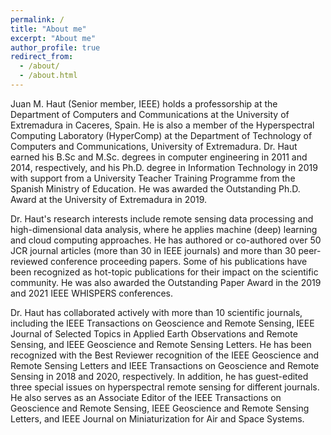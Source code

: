 ```yaml
---
permalink: /
title: "About me"
excerpt: "About me"
author_profile: true
redirect_from: 
  - /about/
  - /about.html
---
```


Juan M. Haut (Senior member, IEEE) holds a professorship at the Department of Computers and Communications at the University of Extremadura in Caceres, Spain. He is also a member of the Hyperspectral Computing Laboratory (HyperComp) at the Department of Technology of Computers and Communications, University of Extremadura. Dr. Haut earned his B.Sc and M.Sc. degrees in computer engineering in 2011 and 2014, respectively, and his Ph.D. degree in Information Technology in 2019 with support from a University Teacher Training Programme from the Spanish Ministry of Education. He was awarded the Outstanding Ph.D. Award at the University of Extremadura in 2019.

Dr. Haut's research interests include remote sensing data processing and high-dimensional data analysis, where he applies machine (deep) learning and cloud computing approaches. He has authored or co-authored over 50 JCR journal articles (more than 30 in IEEE journals) and more than 30 peer-reviewed conference proceeding papers. Some of his publications have been recognized as hot-topic publications for their impact on the scientific community. He was also awarded the Outstanding Paper Award in the 2019 and 2021 IEEE WHISPERS conferences.

Dr. Haut has collaborated actively with more than 10 scientific journals, including the IEEE Transactions on Geoscience and Remote Sensing, IEEE Journal of Selected Topics in Applied Earth Observations and Remote Sensing, and IEEE Geoscience and Remote Sensing Letters. He has been recognized with the Best Reviewer recognition of the IEEE Geoscience and Remote Sensing Letters and IEEE Transactions on Geoscience and Remote Sensing in 2018 and 2020, respectively. In addition, he has guest-edited three special issues on hyperspectral remote sensing for different journals. He also serves as an Associate Editor of the IEEE Transactions on Geoscience and Remote Sensing, IEEE Geoscience and Remote Sensing Letters, and IEEE Journal on Miniaturization for Air and Space Systems.
